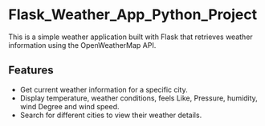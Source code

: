 # Flask_Weather_App_Python_Project

This is a simple weather application built with Flask that retrieves weather information using the OpenWeatherMap API.

## Features

- Get current weather information for a specific city.
- Display temperature, weather conditions, feels Like, Pressure, humidity, wind Degree and wind speed.
- Search for different cities to view their weather details.
